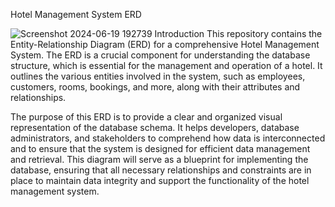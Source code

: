 Hotel Management System ERD





![Screenshot 2024-06-19 192739](https://github.com/khaled7hasan7/Spring-Boot-Hotel-Management-System/assets/131875788/bfc06f84-52ba-4051-93e3-b137e5c3a9cb)
Introduction
This repository contains the Entity-Relationship Diagram (ERD) for a comprehensive Hotel Management System. The ERD is a crucial component for understanding the database structure, which is essential for the management and operation of a hotel. It outlines the various entities involved in the system, such as employees, customers, rooms, bookings, and more, along with their attributes and relationships.

The purpose of this ERD is to provide a clear and organized visual representation of the database schema. It helps developers, database administrators, and stakeholders to comprehend how data is interconnected and to ensure that the system is designed for efficient data management and retrieval. This diagram will serve as a blueprint for implementing the database, ensuring that all necessary relationships and constraints are in place to maintain data integrity and support the functionality of the hotel management system.
